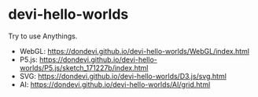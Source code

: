# devi-hello-worlds

Try to use Anythings.

- WebGL: <https://dondevi.github.io/devi-hello-worlds/WebGL/index.html>
- P5.js: <https://dondevi.github.io/devi-hello-worlds/P5.js/sketch_171227b/index.html>
- SVG: <https://dondevi.github.io/devi-hello-worlds/D3.js/svg.html>
- AI: <https://dondevi.github.io/devi-hello-worlds/AI/grid.html>
